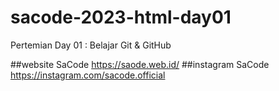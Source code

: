 # sacode-2023-html-day01
Pertemian Day 01 : Belajar Git &amp; GitHub

##website SaCode
https://saode.web.id/
##instagram SaCode
https://instagram.com/sacode.official
